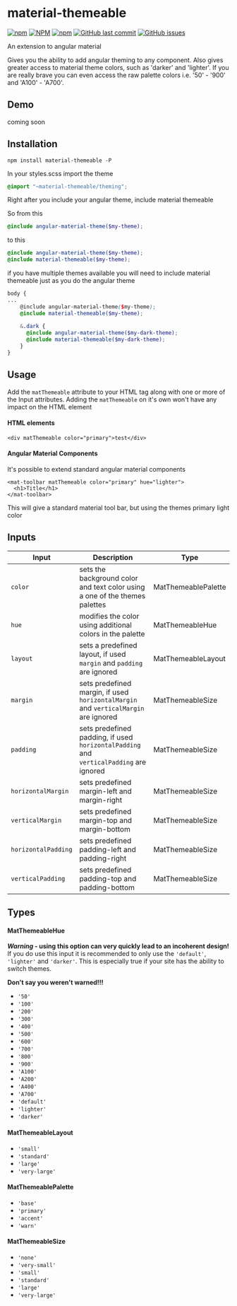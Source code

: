 # material-themeable
[![npm](https://img.shields.io/npm/v/material-themeable?style=for-the-badge)](https://www.npmjs.com/package/material-themeable)
[![NPM](https://img.shields.io/npm/l/material-themeable?style=for-the-badge)](https://www.npmjs.com/package/material-themeable)
[![npm](https://img.shields.io/npm/dm/material-themeable?style=for-the-badge)](https://www.npmjs.com/package/material-themeable)
[![GitHub last commit](https://img.shields.io/github/last-commit/SigInTheHead/material-themeable?style=for-the-badge)](https://github.com/SigInTheHead/material-themeable)
[![GitHub issues](https://img.shields.io/github/issues/SigInTheHead/material-themeable?style=for-the-badge)](https://github.com/SigInTheHead/material-themeable/issues)

An extension to angular material

Gives you the ability to add angular theming to any component. Also gives greater access to material theme colors, such
as 'darker' and 'lighter'. If you are really brave you can even access the raw palette colors i.e. '50' - '900' and
'A100' - 'A700'.

## Demo
coming soon

## Installation
```shell script
npm install material-themeable -P
```

In your styles.scss
import the theme
```scss
@import "~material-themeable/theming";
```

Right after you include your angular theme, include material themeable

So from this
```scss
@include angular-material-theme($my-theme);
```
to this
```scss
@include angular-material-theme($my-theme);
@include material-themeable($my-theme);
```
if you have multiple themes available you will need to include material themeable just as you do the angular theme
```scss
body {
...
    @include angular-material-theme($my-theme);
    @include material-themeable($my-theme);
    
    &.dark {
      @include angular-material-theme($my-dark-theme);
      @include material-themeable($my-dark-theme);
    }
}
```

## Usage

Add the `matThemeable` attribute to your HTML tag along with one or more of the Input attributes. 
Adding the `matThemeable` on it's own won't have any impact on the HTML element

#### HTML elements
```angular2html
<div matThemeable color="primary">test</div>
```

#### Angular Material Components
It's possible to extend standard angular material components
```angular2html
<mat-toolbar matThemeable color="primary" hue="lighter">
  <h1>Title</h1>
</mat-toolbar>
```
This will give a standard material tool bar, but using the themes primary light color


## Inputs
| Input | Description | Type |
|---|---|---|
| `color` | sets the background color and text color using a one of the themes palettes | MatThemeablePalette |
| `hue` | modifies the color using additional colors in the palette | MatThemeableHue |
| `layout` | sets a predefined layout, if used `margin` and `padding` are ignored | MatThemeableLayout |
| `margin` | sets predefined margin, if used `horizontalMargin` and `verticalMargin` are ignored | MatThemeableSize |
| `padding` | sets predefined padding, if used `horizontalPadding` and `verticalPadding` are ignored | MatThemeableSize |
| `horizontalMargin` | sets predefined margin-left and margin-right | MatThemeableSize |
| `verticalMargin` | sets predefined margin-top and margin-bottom | MatThemeableSize |
| `horizontalPadding` | sets predefined padding-left and padding-right | MatThemeableSize |
| `verticalPadding` | sets predefined padding-top and padding-bottom | MatThemeableSize |

## Types
#### MatThemeableHue
__*Warning* - using this option can very quickly lead to an incoherent design!__ If you do use this input it is recommended to
only use the `'default'`, `'lighter'` and `'darker'`. This is especially true if your site has the ability to switch
themes.

__Don't say you weren't warned!!!__
 - `'50'`
 - `'100'`
 - `'200'`
 - `'300'`
 - `'400'`
 - `'500'`
 - `'600'`
 - `'700'`
 - `'800'`
 - `'900'`
 - `'A100'`
 - `'A200'`
 - `'A400'`
 - `'A700'`
 - `'default'`
 - `'lighter'`
 - `'darker'`
 
 #### MatThemeableLayout
  - `'small'`
  - `'standard'`
  - `'large'`
  - `'very-large'`

#### MatThemeablePalette
 - `'base'`
 - `'primary'`
 - `'accent'`
 - `'warn'`
 
 #### MatThemeableSize
  - `'none'`
  - `'very-small'`
  - `'small'`
  - `'standard'`
  - `'large'`
  - `'very-large'`
